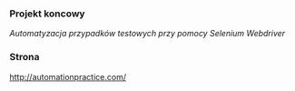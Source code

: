 ### Projekt koncowy
*Automatyzacja przypadków testowych przy pomocy Selenium Webdriver*


### Strona
http://automationpractice.com/

